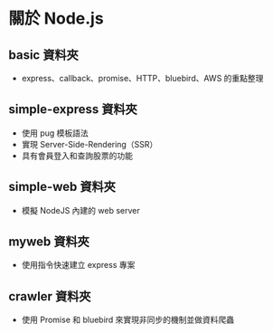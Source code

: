 # 關於 Node.js

## basic 資料夾

- express、callback、promise、HTTP、bluebird、AWS 的重點整理

## simple-express 資料夾

- 使用 pug 模板語法
- 實現 Server-Side-Rendering（SSR）
- 具有會員登入和查詢股票的功能

## simple-web 資料夾

- 模擬 NodeJS 內建的 web server

## myweb 資料夾

- 使用指令快速建立 express 專案

## crawler 資料夾

- 使用 Promise 和 bluebird 來實現非同步的機制並做資料爬蟲
